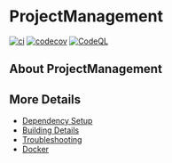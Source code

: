 # ProjectManagement

[![ci](https://github.com/FeNiX57/ProjectManagement/actions/workflows/ci.yml/badge.svg)](https://github.com/FeNiX57/ProjectManagement/actions/workflows/ci.yml)
[![codecov](https://codecov.io/gh/FeNiX57/ProjectManagement/branch/main/graph/badge.svg)](https://codecov.io/gh/FeNiX57/ProjectManagement)
[![CodeQL](https://github.com/FeNiX57/ProjectManagement/actions/workflows/codeql-analysis.yml/badge.svg)](https://github.com/FeNiX57/ProjectManagement/actions/workflows/codeql-analysis.yml)

## About ProjectManagement



## More Details

 * [Dependency Setup](README_dependencies.md)
 * [Building Details](README_building.md)
 * [Troubleshooting](README_troubleshooting.md)
 * [Docker](README_docker.md)
